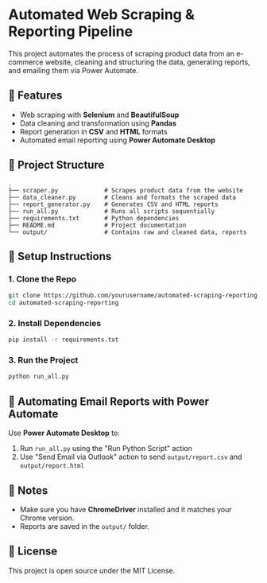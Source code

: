 # Automated Web Scraping & Reporting Pipeline

This project automates the process of scraping product data from an e-commerce website, cleaning and structuring the data, generating reports, and emailing them via Power Automate.

## 🚀 Features
- Web scraping with **Selenium** and **BeautifulSoup**
- Data cleaning and transformation using **Pandas**
- Report generation in **CSV** and **HTML** formats
- Automated email reporting using **Power Automate Desktop**

## 📁 Project Structure
```
.
├── scraper.py             # Scrapes product data from the website
├── data_cleaner.py        # Cleans and formats the scraped data
├── report_generator.py    # Generates CSV and HTML reports
├── run_all.py             # Runs all scripts sequentially
├── requirements.txt       # Python dependencies
├── README.md              # Project documentation
└── output/                # Contains raw and cleaned data, reports
```

## 🔧 Setup Instructions

### 1. Clone the Repo
```bash
git clone https://github.com/yourusername/automated-scraping-reporting.git
cd automated-scraping-reporting
```

### 2. Install Dependencies
```bash
pip install -r requirements.txt
```

### 3. Run the Project
```bash
python run_all.py
```

## 📨 Automating Email Reports with Power Automate
Use **Power Automate Desktop** to:
1. Run `run_all.py` using the "Run Python Script" action
2. Use "Send Email via Outlook" action to send `output/report.csv` and `output/report.html`

## 📌 Notes
- Make sure you have **ChromeDriver** installed and it matches your Chrome version.
- Reports are saved in the `output/` folder.

## 📄 License
This project is open source under the MIT License.
